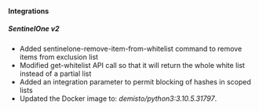 
#### Integrations
##### SentinelOne v2
- Added sentinelone-remove-item-from-whitelist command to remove items from exclusion list
- Modified get-whitelist API call so that it will return the whole white list instead of a partial list
- Added an integration parameter to permit blocking of hashes in scoped lists
- Updated the Docker image to: *demisto/python3:3.10.5.31797*.
